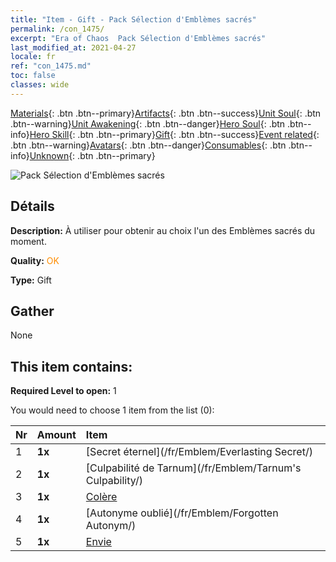 ```yaml
---
title: "Item - Gift - Pack Sélection d'Emblèmes sacrés"
permalink: /con_1475/
excerpt: "Era of Chaos  Pack Sélection d'Emblèmes sacrés"
last_modified_at: 2021-04-27
locale: fr
ref: "con_1475.md"
toc: false
classes: wide
---
```

 [Materials](/ItemsFR/){: .btn .btn--primary}[Artifacts](/ItemsFR/Artifacts/){: .btn .btn--success}[Unit Soul](/ItemsFR/UnitSoul/){: .btn .btn--warning}[Unit Awakening](/ItemsFR/UnitAwakening/){: .btn .btn--danger}[Hero Soul](/ItemsFR/HeroSoul/){: .btn .btn--info}[Hero Skill](/ItemsFR/HeroSkill/){: .btn .btn--primary}[Gift](/ItemsFR/Gift/){: .btn .btn--success}[Event related](/ItemsFR/Events/){: .btn .btn--warning}[Avatars](/ItemsFR/Avatars/){: .btn .btn--danger}[Consumables](/ItemsFR/Consumables/){: .btn .btn--info}[Unknown](/ItemsFR/Unknown/){: .btn .btn--primary}

 ![Pack Sélection d'Emblèmes sacrés](/images/t/i_907089.png)

## Détails
 **Description:** À utiliser pour obtenir au choix l'un des Emblèmes sacrés du moment.

 **Quality:** <span style="color: #FF8C00">OK</span>

 **Type:** Gift

## Gather

  None

## This item contains:

 **Required Level to open:** 1

 You would need to choose 1 item from the list (0):

  | Nr | Amount |     Item    |
  |:---|:-------|:------------|
  | 1 |  **1x** | [Secret éternel](/fr/Emblem/Everlasting Secret/) |  | 
  | 2 |  **1x** | [Culpabilité de Tarnum](/fr/Emblem/Tarnum's Culpability/) |  | 
  | 3 |  **1x** | [Colère](/fr/Emblem/Anger/) |  | 
  | 4 |  **1x** | [Autonyme oublié](/fr/Emblem/Forgotten Autonym/) |  | 
  | 5 |  **1x** | [Envie](/fr/Emblem/Jealousy/) |  | 
